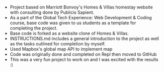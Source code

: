 - Project based on Marriott Bonvoy's Homes & Villas homestay website with consulting done by Publicis Sapient.
- As a part of the Global Tech Experience: Web Development & Coding course, base code was given to us students as a template for completing the project.
- Base code is forked as a website clone of Homes & Villas.
- INSTRUCTIONS.md includes a general introduction to the project as well as the tasks outlined for completion by myself.
- Used Mapbox's global map API to implement map
- Code was originally done and completed on Repl then moved to GitHub
- This was a very fun project to work on and I was excited with the results :)

